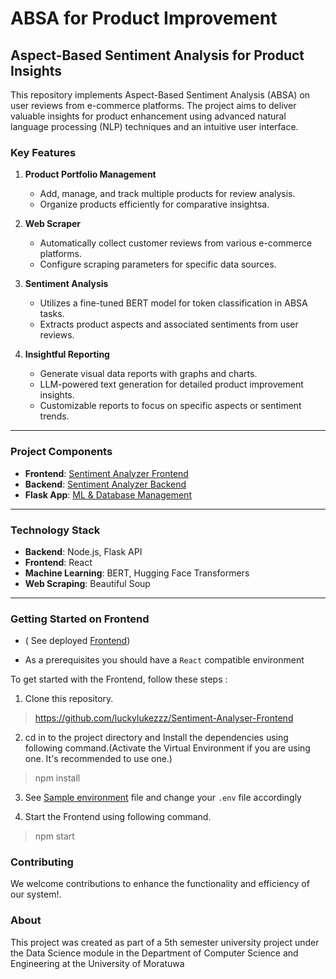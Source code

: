 # ABSA for Product Improvement

## Aspect-Based Sentiment Analysis for Product Insights

This repository implements Aspect-Based Sentiment Analysis (ABSA) on user reviews from e-commerce platforms. The project aims to deliver valuable insights for product enhancement using advanced natural language processing (NLP) techniques and an intuitive user interface.

### Key Features

1. **Product Portfolio Management**
   - Add, manage, and track multiple products for review analysis.
   - Organize products efficiently for comparative insightsa.

2. **Web Scraper**
   - Automatically collect customer reviews from various e-commerce platforms.
   - Configure scraping parameters for specific data sources.

3. **Sentiment Analysis**
   - Utilizes a fine-tuned BERT model for token classification in ABSA tasks.
   - Extracts product aspects and associated sentiments from user reviews.

4. **Insightful Reporting**
   - Generate visual data reports with graphs and charts.
   - LLM-powered text generation for detailed product improvement insights.
   - Customizable reports to focus on specific aspects or sentiment trends.

---

### Project Components

- **Frontend**: [Sentiment Analyzer Frontend](https://github.com/luckylukezzz/Sentiment-Analyser-Frontend)
- **Backend**: [Sentiment Analyzer Backend](https://github.com/luckylukezzz/Sentiment-Analyser-Backend)
- **Flask App**: [ML & Database Management](https://github.com/luckylukezzz/Sentiment-Analysier-flaskapp)

---

### Technology Stack

- **Backend**: Node.js, Flask API
- **Frontend**: React
- **Machine Learning**: BERT, Hugging Face Transformers
- **Web Scraping**: Beautiful Soup

---

### Getting Started on Frontend

- ( See deployed [Frontend](https://analytica-ten.vercel.app/))

- As a prerequisites you should have a `React` compatible environment

To get started with the Frontend, follow these steps :

1. Clone this repository.
> https://github.com/luckylukezzz/Sentiment-Analyser-Frontend

2. cd in to the project directory and Install the dependencies using following command.(Activate the Virtual Environment if you are using one. It's recommended to use one.)
> npm install

3. See [Sample environment](https://github.com/luckylukezzz/Sentiment-Analyser-Frontend/blob/main/.env_sample) file and change your `.env` file accordingly

4. Start the Frontend using following command.
> npm start

### Contributing

We welcome contributions to enhance the functionality and efficiency of our system!.

### About

This project was created as part of a 5th semester university project under the
Data Science module in the Department of Computer Science and Engineering at the University of Moratuwa
